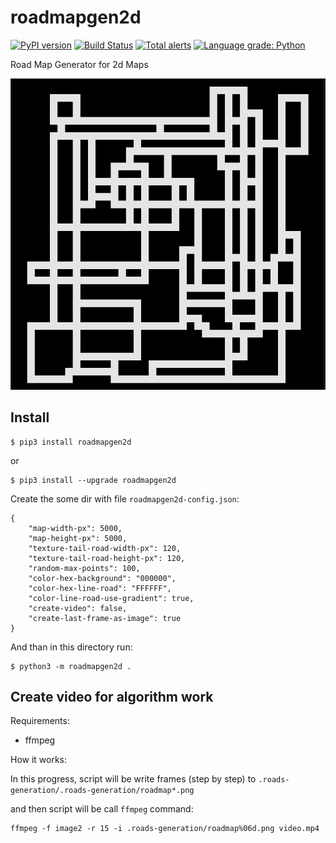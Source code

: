 # roadmapgen2d

[![PyPI version](https://badge.fury.io/py/roadmapgen2d.svg)](https://badge.fury.io/py/roadmapgen2d) [![Build Status](https://api.travis-ci.com/sea-kg/roadmapgen2d.svg?branch=main)](https://travis-ci.com/sea-kg/roadmapgen2d) [![Total alerts](https://img.shields.io/lgtm/alerts/g/sea-kg/roadmapgen2d.svg?logo=lgtm&logoWidth=18)](https://lgtm.com/projects/g/sea-kg/roadmapgen2d/alerts/) [![Language grade: Python](https://img.shields.io/lgtm/grade/python/g/sea-kg/roadmapgen2d.svg?logo=lgtm&logoWidth=18)](https://lgtm.com/projects/g/sea-kg/roadmapgen2d/context:python) 

Road Map Generator for 2d Maps

![screen](https://raw.githubusercontent.com/sea-kg/roadmapgen2d/main/screen.png)

## Install

```
$ pip3 install roadmapgen2d
```
or 
```
$ pip3 install --upgrade roadmapgen2d
```

Create the some dir with file `roadmapgen2d-config.json`:
```
{
    "map-width-px": 5000,
    "map-height-px": 5000,
    "texture-tail-road-width-px": 120,
    "texture-tail-road-height-px": 120,
    "random-max-points": 100,
    "color-hex-background": "000000",
    "color-hex-line-road": "FFFFFF",
    "color-line-road-use-gradient": true,
    "create-video": false,
    "create-last-frame-as-image": true
}
```

And than in this directory run:
```
$ python3 -m roadmapgen2d .
```

## Create video for algorithm work

Requirements:

* ffmpeg

How it works:

In this progress, script will be write frames (step by step) to `.roads-generation/.roads-generation/roadmap*.png`

and then script will be call `ffmpeg` command:

```
ffmpeg -f image2 -r 15 -i .roads-generation/roadmap%06d.png video.mp4
```
